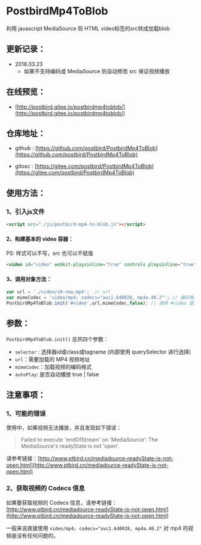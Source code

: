 # PostbirdMp4ToBlob

利用 javascript MediaSource 将 HTML video标签的src转成加载blob 

## 更新记录：

- 2018.03.23
    - 如果不支持编码或 MediaSource 则自动修改 src 保证视频播放

## 在线预览：

- [http://postbird.gitee.io/postbirdmp4toblob/](http://postbird.gitee.io/postbirdmp4toblob/)

## 仓库地址：

- github : [https://github.com/postbird/PostbirdMp4ToBlob](https://github.com/postbird/PostbirdMp4ToBlob)

- gitosc : [https://gitee.com/postbird/PostbirdMp4ToBlob](https://gitee.com/postbird/PostbirdMp4ToBlob)

## 使用方法：

### 1、引入js文件

```html
<script src="./js/postbird-mp4-to-blob.js"></script>
```

#### 2、构建基本的 video 容器：

PS: 样式可以不写，src 也可以不赋值

```html
<video id="video" webkit-playsinline="true" controls playsinline="true" type="video/mp4"  x5-video-player-type="h5" ></video>
```

#### 3、调用对象方法：

```js
var url = './video/v0-new.mp4';  // url
var mimeCodec = 'video/mp4; codecs="avc1.640028, mp4a.40.2"'; // 编码格式
PostbirdMp4ToBlob.init('#video',url,mimeCodec,false); // 调用 #video 是选择器 id
```


## 参数：

`PostbirdMp4ToBlob.init()` 总共四个参数：

- `selector` : 选择器id或class或tagname (内部使用 querySelector 进行选择)
- `url`：需要加载的 MP4 视频地址
- `mimeCodec`：加载视频的编码格式
- `autoPlay`: 是否自动播放  true | false


## 注意事项：

### 1、可能的错误

使用中，如果视频无法播放，并且发现如下错误：

> Failed to execute 'endOfStream' on 'MediaSource': The MediaSource's readyState is not 'open'.

请参考链接：[http://www.ptbird.cn/mediadource-readyState-is-not-open.html](http://www.ptbird.cn/mediadource-readyState-is-not-open.html)

### 2、获取视频的 Codecs 信息

如果要获取视频的 Codecs 信息，请参考链接：[http://www.ptbird.cn/mediadource-readyState-is-not-open.html](http://www.ptbird.cn/mediadource-readyState-is-not-open.html)

一般来说直接使用 `video/mp4; codecs="avc1.640028, mp4a.40.2"` 对 mp4 的视频是没有任何问题的。
